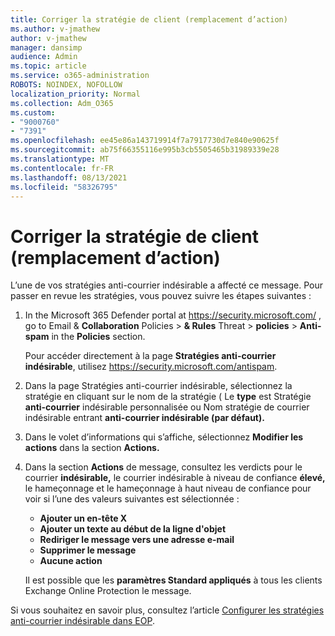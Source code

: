 ```yaml
---
title: Corriger la stratégie de client (remplacement d’action)
ms.author: v-jmathew
author: v-jmathew
manager: dansimp
audience: Admin
ms.topic: article
ms.service: o365-administration
ROBOTS: NOINDEX, NOFOLLOW
localization_priority: Normal
ms.collection: Adm_O365
ms.custom:
- "9000760"
- "7391"
ms.openlocfilehash: ee45e86a143719914f7a7917730d7e840e90625f
ms.sourcegitcommit: ab75f66355116e995b3cb5505465b31989339e28
ms.translationtype: MT
ms.contentlocale: fr-FR
ms.lasthandoff: 08/13/2021
ms.locfileid: "58326795"
---
```

# <a name="fix-tenant-policy-action-override"></a>Corriger la stratégie de client (remplacement d’action)

L’une de vos stratégies anti-courrier indésirable a affecté ce message. Pour passer en revue les stratégies, vous pouvez suivre les étapes suivantes :

1. In the Microsoft 365 Defender portal at <https://security.microsoft.com/> , go to Email & **Collaboration** Policies \> **& Rules** Threat \> **policies** \> **Anti-spam** in the **Policies** section.

   Pour accéder directement à la page **Stratégies anti-courrier indésirable**, utilisez <https://security.microsoft.com/antispam>.

2. Dans la page Stratégies anti-courrier indésirable, sélectionnez la stratégie en cliquant sur  le nom de la stratégie ( Le **type** est Stratégie **anti-courrier** indésirable personnalisée ou Nom stratégie de courrier indésirable entrant **anti-courrier indésirable (par défaut).** 
3. Dans le volet d’informations qui s’affiche, sélectionnez **Modifier les actions** dans la section **Actions.**
4. Dans la section **Actions** de message, consultez les verdicts  pour le courrier **indésirable,** le courrier indésirable à niveau de confiance **élevé,** le hameçonnage et le hameçonnage à haut niveau de confiance pour voir si l’une des valeurs suivantes est sélectionnée :
   - **Ajouter un en-tête X**
   - **Ajouter un texte au début de la ligne d'objet**
   - **Rediriger le message vers une adresse e-mail**
   - **Supprimer le message**
   - **Aucune action**

   Il est possible que les **paramètres Standard appliqués** à tous les clients Exchange Online Protection le message.

Si vous souhaitez en savoir plus, consultez l’article [Configurer les stratégies anti-courrier indésirable dans EOP](https://docs.microsoft.com/microsoft-365/security/office-365-security/configure-your-spam-filter-policies).
